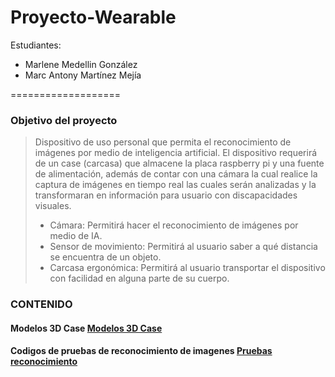 # Proyecto-Wearable
Estudiantes:
- Marlene Medellin González
- Marc Antony Martínez Mejía

===================

### Objetivo del proyecto

> Dispositivo de uso personal que permita el reconocimiento de imágenes por medio de inteligencia artificial.
> El dispositivo requerirá de un case (carcasa) que almacene la placa raspberry pi y una fuente de alimentación, además de contar con una cámara la cual realice la captura de imágenes en tiempo real las cuales serán analizadas y la transformaran en información para usuario con discapacidades visuales.
> 
> - Cámara: Permitirá hacer el reconocimiento de imágenes por medio de IA. 
> - Sensor de movimiento: Permitirá al usuario saber a qué distancia se encuentra de un objeto.
> - Carcasa ergonómica: Permitirá al usuario transportar el dispositivo con facilidad en alguna parte de su cuerpo.

### **CONTENIDO**
#### Modelos 3D Case [Modelos 3D Case](https://github.com/Darcrai221/Proyecto-Wearable/tree/Dise%C3%B1os3DCase "Modelos 3D Case")
#### Codigos de pruebas de reconocimiento de imagenes [Pruebas reconocimiento](https://github.com/Darcrai221/Proyecto-Wearable/tree/PruebasReconocimientoImagenes "Pruebas reconocimiento")
